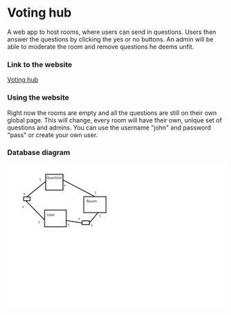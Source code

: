 # Voting hub

A web app to host rooms, where users can send in questions. Users then answer the questions by clicking the yes or no buttons. An admin will be able to moderate the room and remove questions he deems unfit.
### Link to the website

[Voting hub](https://tsoha-votinghub.herokuapp.com/)

### Using the website
Right now the rooms are empty and all the questions are still on their own global page. This will change, every room will have their own, unique set of questions and admins. You can use the username "john" and password "pass" or create your own user.

### Database diagram

![Database diagram](https://raw.githubusercontent.com/eerorant/voting-hub/master/documentation/diagram.png)

